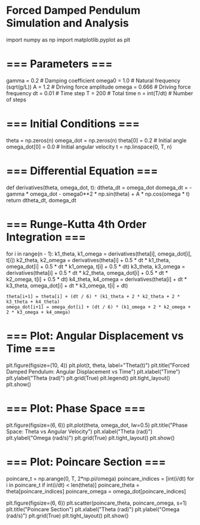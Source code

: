 # Forced Damped Pendulum Simulation and Analysis

import numpy as np
import matplotlib.pyplot as plt

# === Parameters ===
gamma = 0.2         # Damping coefficient
omega0 = 1.0        # Natural frequency (sqrt(g/L))
A = 1.2             # Driving force amplitude
omega = 0.666       # Driving force frequency
dt = 0.01           # Time step
T = 200             # Total time
n = int(T/dt)       # Number of steps

# === Initial Conditions ===
theta = np.zeros(n)
omega_dot = np.zeros(n)
theta[0] = 0.2      # Initial angle
omega_dot[0] = 0.0  # Initial angular velocity
t = np.linspace(0, T, n)

# === Differential Equation ===
def derivatives(theta, omega_dot, t):
    dtheta_dt = omega_dot
    domega_dt = -gamma * omega_dot - omega0**2 * np.sin(theta) + A * np.cos(omega * t)
    return dtheta_dt, domega_dt

# === Runge-Kutta 4th Order Integration ===
for i in range(n - 1):
    k1_theta, k1_omega = derivatives(theta[i], omega_dot[i], t[i])
    k2_theta, k2_omega = derivatives(theta[i] + 0.5 * dt * k1_theta, omega_dot[i] + 0.5 * dt * k1_omega, t[i] + 0.5 * dt)
    k3_theta, k3_omega = derivatives(theta[i] + 0.5 * dt * k2_theta, omega_dot[i] + 0.5 * dt * k2_omega, t[i] + 0.5 * dt)
    k4_theta, k4_omega = derivatives(theta[i] + dt * k3_theta, omega_dot[i] + dt * k3_omega, t[i] + dt)

    theta[i+1] = theta[i] + (dt / 6) * (k1_theta + 2 * k2_theta + 2 * k3_theta + k4_theta)
    omega_dot[i+1] = omega_dot[i] + (dt / 6) * (k1_omega + 2 * k2_omega + 2 * k3_omega + k4_omega)

# === Plot: Angular Displacement vs Time ===
plt.figure(figsize=(10, 4))
plt.plot(t, theta, label="Theta(t)")
plt.title("Forced Damped Pendulum: Angular Displacement vs Time")
plt.xlabel("Time")
plt.ylabel("Theta (rad)")
plt.grid(True)
plt.legend()
plt.tight_layout()
plt.show()

# === Plot: Phase Space ===
plt.figure(figsize=(6, 6))
plt.plot(theta, omega_dot, lw=0.5)
plt.title("Phase Space: Theta vs Angular Velocity")
plt.xlabel("Theta (rad)")
plt.ylabel("Omega (rad/s)")
plt.grid(True)
plt.tight_layout()
plt.show()

# === Plot: Poincare Section ===
poincare_t = np.arange(0, T, 2*np.pi/omega)
poincare_indices = [int(i/dt) for i in poincare_t if int(i/dt) < len(theta)]
poincare_theta = theta[poincare_indices]
poincare_omega = omega_dot[poincare_indices]

plt.figure(figsize=(6, 6))
plt.scatter(poincare_theta, poincare_omega, s=1)
plt.title("Poincare Section")
plt.xlabel("Theta (rad)")
plt.ylabel("Omega (rad/s)")
plt.grid(True)
plt.tight_layout()
plt.show()
